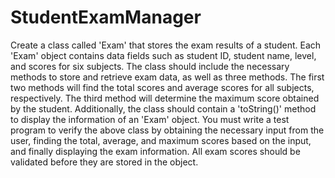 # StudentExamManager
Create a class called 'Exam' that stores the exam results of a student. Each 'Exam' object contains data fields such as student ID, student name, level, and scores for six subjects. The class should include the necessary methods to store and retrieve exam data, as well as three methods. The first two methods will find the total scores and average scores for all subjects, respectively. The third method will determine the maximum score obtained by the student. Additionally, the class should contain a 'toString()' method to display the information of an 'Exam' object. You must write a test program to verify the above class by obtaining the necessary input from the user, finding the total, average, and maximum scores based on the input, and finally displaying the exam information. All exam scores should be validated before they are stored in the object. 
